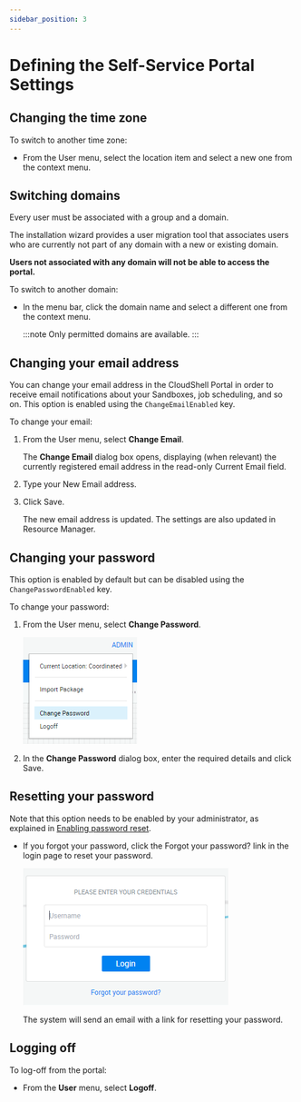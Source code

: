 ```yaml
---
sidebar_position: 3
---
```


# Defining the Self-Service Portal Settings

## Changing the time zone

To switch to another time zone:

- From the User menu, select the location item and select a new one from the context menu.

## Switching domains

Every user must be associated with a group and a domain.

The installation wizard provides a user migration tool that associates users who are currently not part of any domain with a new or existing domain.

**Users not associated with any domain will not be able to access the portal.**

To switch to another domain:

- In the menu bar, click the domain name and select a different one from the context menu.
    
    :::note
    Only permitted domains are available.
    :::
    

## Changing your email address

You can change your email address in the CloudShell Portal in order to receive email notifications about your Sandboxes, job scheduling, and so on. This option is enabled using the `ChangeEmailEnabled` key.

To change your email:

1. From the User menu, select **Change Email**.
    
    The **Change Email** dialog box opens, displaying (when relevant) the currently registered email address in the read-only Current Email field.
    
2. Type your New Email address.
3. Click Save.
    
    The new email address is updated. The settings are also updated in Resource Manager.
    

## Changing your password

This option is enabled by default but can be disabled using the `ChangePasswordEnabled` key.

To change your password:

1. From the User menu, select **Change Password**.
    
    ![](/Images/Admin-Guide/Setting-Up-CloudShell/ChangePassword.png)
    
2. In the **Change Password** dialog box, enter the required details and click Save.

## Resetting your password

Note that this option needs to be enabled by your administrator, as explained in [Enabling password reset](../../admin/setting-up-cloudshell/cloudshell-configuration-options/advanced-cloudshell-customizations.md#enabling-password-reset).

- If you forgot your password, click the Forgot your password? link in the login page to reset your password.
    
    ![](/Images/Admin-Guide/Setting-Up-CloudShell/PasswordReset.png)
    
    The system will send an email with a link for resetting your password.
    

## Logging off

To log-off from the portal:

- From the **User** menu, select **Logoff**.